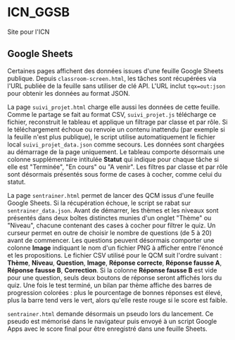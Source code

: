 # ICN_GGSB
Site pour l'ICN

## Google Sheets

Certaines pages affichent des données issues d'une feuille Google Sheets
publique. Depuis `classroom-screen.html`, les tâches sont récupérées via l'URL
publiée de la feuille sans utiliser de clé API. L'URL inclut `tqx=out:json` pour
obtenir les données au format JSON.

La page `suivi_projet.html` charge elle aussi les données de cette feuille.
Comme le partage se fait au format CSV, `suivi_projet.js` télécharge ce
fichier, reconstruit le tableau et applique un filtrage par classe et par rôle.
Si le téléchargement échoue ou renvoie un contenu inattendu (par exemple si la
feuille n'est plus publique), le script utilise automatiquement le fichier local
`suivi_projet_data.json` comme secours. Les données sont chargées au
démarrage de la page uniquement. Le tableau comporte désormais une colonne
supplémentaire intitulée **Statut** qui indique pour chaque tâche si elle est
"Terminée", "En cours" ou "A venir". Les filtres par classe et par rôle sont
désormais présentés sous forme de cases à cocher, comme celui du statut.

La page `sentrainer.html` permet de lancer des QCM issus d'une feuille Google Sheets. Si la récupération échoue, le script se rabat sur `sentrainer_data.json`. Avant de démarrer, les thèmes et les niveaux sont présentés dans deux boîtes distinctes munies d'un onglet "Thème" ou "Niveau", chacune contenant des cases à cocher pour filtrer le quiz. Un curseur permet en outre de choisir le nombre de questions (de 5 à 20) avant de commencer.
Les questions peuvent désormais comporter une colonne **Image** indiquant le nom d'un fichier PNG à afficher entre l'énoncé et les propositions.
Le fichier CSV utilisé pour le QCM suit l'ordre suivant : **Thème**, **Niveau**, **Question**, **Image**, **Réponse correcte**, **Réponse fausse A**, **Réponse fausse B**, **Correction**.
Si la colonne **Réponse fausse B** est vide pour une question, seuls deux boutons de réponse seront affichés lors du quiz.
Une fois le test terminé, un bilan par thème affiche des barres de progression colorées :
plus le pourcentage de bonnes réponses est élevé, plus la barre tend vers le vert, alors qu'elle reste rouge si le score est faible.

`sentrainer.html` demande désormais un pseudo lors du lancement. Ce pseudo est
mémorisé dans le navigateur puis envoyé à un script Google Apps avec le score
final pour être enregistré dans une feuille Sheets.
